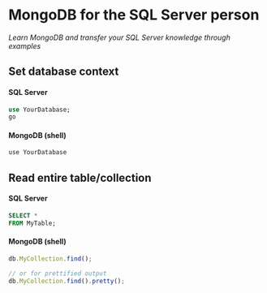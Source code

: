 # MongoDB for the SQL Server person

*Learn MongoDB and transfer your SQL Server knowledge through examples*

## Set database context

#### SQL Server

```sql
use YourDatabase;
go
```

#### MongoDB (shell)

```javascript
use YourDatabase
```

## Read entire table/collection


#### SQL Server

```sql
SELECT *
FROM MyTable;
```

#### MongoDB (shell)

```javascript
db.MyCollection.find();

// or for prettified output
db.MyCollection.find().pretty();
```